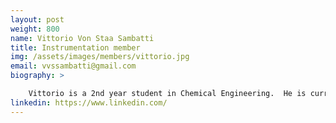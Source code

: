 ```yaml
---
layout: post
weight: 800
name: Vittorio Von Staa Sambatti
title: Instrumentation member
img: /assets/images/members/vittorio.jpg
email: vvssambatti@gmail.com	
biography: >

	Vittorio is a 2nd year student in Chemical Engineering.  He is currently a part of the brewing team on the automated brewing project. Vittorio has expirience brewing with his uncle. His favorite beers are wheat beers and belgium blondes.   
linkedin: https://www.linkedin.com/
---
```

